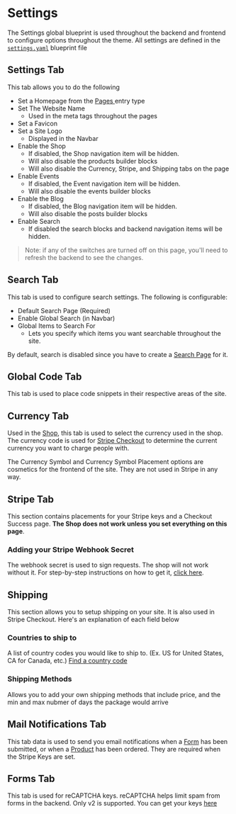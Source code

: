 # Settings

The Settings global blueprint is used throughout the backend and frontend to configure options throughout the theme. All settings are defined in the [`settings.yaml`](https://github.com/artistro08/tailor-starter/blob/main/seeds/blueprints/content/settings/settings.yaml) blueprint file

## Settings Tab

This tab allows you to do the following

* Set a Homepage from the [Pages ](pages/#index.htm)entry type
* Set The Website Name
  * Used in the meta tags throughout the pages
* Set a Favicon
* Set a Site Logo
  * Displayed in the Navbar
* Enable the Shop
  * If disabled, the Shop navigation item will be hidden.
  * Will also disable the products builder blocks
  * Will also disable the Currency, Stripe, and Shipping tabs on the page
* Enable Events
  * If disabled, the Event navigation item will be hidden.
  * Will also disable the events builder blocks
* Enable the Blog
  * If disabled, the Blog navigation item will be hidden.
  * Will also disable the posts builder blocks
* Enable Search
  * If disabled the search blocks and backend navigation items will be hidden.&#x20;

> Note: if any of the switches are turned off on this page, you'll need to refresh the backend to see the changes.&#x20;

## Search Tab

This tab is used to configure search settings. The following is configurable:

* Default Search Page (Required)
* Enable Global Search (in Navbar)
* Global Items to Search For
  * Lets you specify which items you want searchable throughout the site.&#x20;

By default, search is disabled since you have to create a [Search Page](pages/#search-pages) for it.&#x20;

## Global Code Tab

This tab is used to place code snippets in their respective areas of the site.

## Currency Tab

Used in the [Shop](shop/), this tab is used to select the currency used in the shop. The currency code is used for [Stripe Checkout](https://stripe.com/docs/payments/checkout) to determine the current currency you want to charge people with.&#x20;

The Currency Symbol and Currency Symbol Placement options are cosmetics for the frontend of the site. They are not used in Stripe in any way.&#x20;

## Stripe Tab

This section contains placements for your Stripe keys and a Checkout Success page. **The Shop does not work unless you set everything on this page**.&#x20;

### Adding your Stripe Webhook Secret

The webhook secret is used to sign requests. The shop will not work without it. For step-by-step instructions on how to get it, [click here](https://scribehow.com/shared/Obtain\_a\_Stripe\_Webhook\_Secret\_\_5lTS37MMRnu\_hhGzWJe07w).

## Shipping

This section allows you to setup shipping on your site. It is also used in Stripe Checkout. Here's an explanation of each field below

### Countries to ship to

A list of country codes you would like to ship to. (Ex. US for United States, CA for Canada, etc.) [Find a country code](https://countrycode.org/)

### Shipping Methods

Allows you to add your own shipping methods that include price, and the min and max nubmer of days the package would arrive

## Mail Notifications Tab

This tab data is used to send you email notifications when a [Form](forms/) has been submitted, or when a [Product](shop/products.md) has been ordered. They are required when the Stripe Keys are set.&#x20;

## Forms Tab

This tab is used for reCAPTCHA keys. reCAPTCHA helps limit spam from forms in the backend. Only v2 is supported. You can get your keys [here](https://www.google.com/recaptcha/admin#list)
